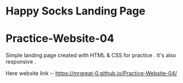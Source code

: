 # Happy Socks Landing Page

# Practice-Website-04

Simple landing page created with HTML & CSS for practice .
It's also responsive .

Here website link :- https://mrgreat-0.github.io/Practice-Website-04/